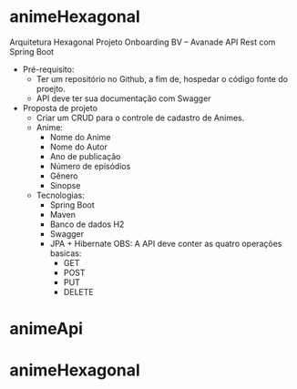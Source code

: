 # animeHexagonal
Arquitetura Hexagonal
Projeto Onboarding BV – Avanade
API Rest com Spring Boot
- Pré-requisito:
    - Ter um repositório no Github, a fim de, hospedar o código fonte do proejto.
    - API deve ter sua documentação com Swagger
- Proposta de projeto
    - Criar um CRUD para o controle de cadastro de Animes.
  - Anime:
    - Nome do Anime
    - Nome do Autor
    - Ano de publicação
    - Número de episódios
    - Gênero
    - Sinopse
  - Tecnologias:
    - Spring Boot
    - Maven  
    - Banco de dados H2
    - Swagger
    - JPA + Hibernate
  OBS:
    A API deve conter as quatro operações basicas:
      - GET
      - POST
      - PUT
      - DELETE
# animeApi
# animeHexagonal
